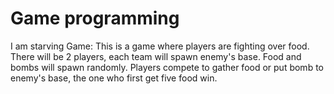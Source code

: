 # Game programming
I am starving Game:
This is a game where players are fighting over food. There will be 2 players, each team will spawn enemy's base. Food and bombs will spawn randomly. Players compete to gather food or put bomb to enemy's base, the one who first get five food win. 
